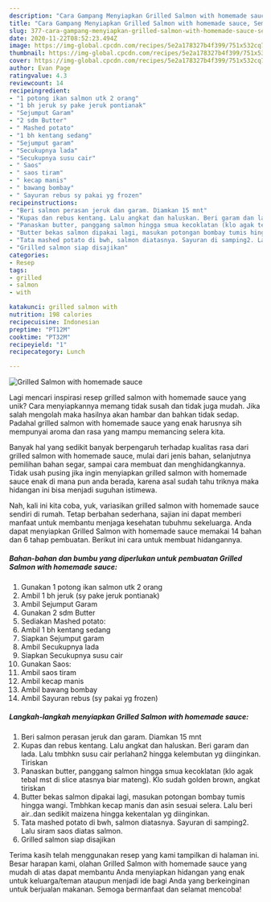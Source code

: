 ```yaml
---
description: "Cara Gampang Menyiapkan Grilled Salmon with homemade sauce, Sempurna"
title: "Cara Gampang Menyiapkan Grilled Salmon with homemade sauce, Sempurna"
slug: 377-cara-gampang-menyiapkan-grilled-salmon-with-homemade-sauce-sempurna
date: 2020-11-22T08:52:23.494Z
image: https://img-global.cpcdn.com/recipes/5e2a178327b4f399/751x532cq70/grilled-salmon-with-homemade-sauce-foto-resep-utama.jpg
thumbnail: https://img-global.cpcdn.com/recipes/5e2a178327b4f399/751x532cq70/grilled-salmon-with-homemade-sauce-foto-resep-utama.jpg
cover: https://img-global.cpcdn.com/recipes/5e2a178327b4f399/751x532cq70/grilled-salmon-with-homemade-sauce-foto-resep-utama.jpg
author: Evan Page
ratingvalue: 4.3
reviewcount: 14
recipeingredient:
- "1 potong ikan salmon utk 2 orang"
- "1 bh jeruk sy pake jeruk pontianak"
- "Sejumput Garam"
- "2 sdm Butter"
- " Mashed potato"
- "1 bh kentang sedang"
- "Sejumput garam"
- "Secukupnya lada"
- "Secukupnya susu cair"
- " Saos"
- " saos tiram"
- " kecap manis"
- " bawang bombay"
- " Sayuran rebus sy pakai yg frozen"
recipeinstructions:
- "Beri salmon perasan jeruk dan garam. Diamkan 15 mnt"
- "Kupas dan rebus kentang. Lalu angkat dan haluskan. Beri garam dan lada. Lalu tmbhkn susu cair perlahan2 hingga kelembutan yg diinginkan. Tiriskan"
- "Panaskan butter, panggang salmon hingga smua kecoklatan (klo agak tebal mst di slice atasnya biar mateng). Klo sudah golden brown, angkat tiriskan"
- "Butter bekas salmon dipakai lagi, masukan potongan bombay tumis hingga wangi. Tmbhkan kecap manis dan asin sesuai selera. Lalu beri air..dan sedikit maizena hingga kekentalan yg diinginkan."
- "Tata mashed potato di bwh, salmon diatasnya. Sayuran di samping2. Lalu siram saos diatas salmon."
- "Grilled salmon siap disajikan"
categories:
- Resep
tags:
- grilled
- salmon
- with

katakunci: grilled salmon with 
nutrition: 198 calories
recipecuisine: Indonesian
preptime: "PT12M"
cooktime: "PT32M"
recipeyield: "1"
recipecategory: Lunch

---
```



![Grilled Salmon with homemade sauce](https://img-global.cpcdn.com/recipes/5e2a178327b4f399/751x532cq70/grilled-salmon-with-homemade-sauce-foto-resep-utama.jpg)

Lagi mencari inspirasi resep grilled salmon with homemade sauce yang unik? Cara menyiapkannya memang tidak susah dan tidak juga mudah. Jika salah mengolah maka hasilnya akan hambar dan bahkan tidak sedap. Padahal grilled salmon with homemade sauce yang enak harusnya sih mempunyai aroma dan rasa yang mampu memancing selera kita.

Banyak hal yang sedikit banyak berpengaruh terhadap kualitas rasa dari grilled salmon with homemade sauce, mulai dari jenis bahan, selanjutnya pemilihan bahan segar, sampai cara membuat dan menghidangkannya. Tidak usah pusing jika ingin menyiapkan grilled salmon with homemade sauce enak di mana pun anda berada, karena asal sudah tahu triknya maka hidangan ini bisa menjadi suguhan istimewa.




Nah, kali ini kita coba, yuk, variasikan grilled salmon with homemade sauce sendiri di rumah. Tetap berbahan sederhana, sajian ini dapat memberi manfaat untuk membantu menjaga kesehatan tubuhmu sekeluarga. Anda dapat menyiapkan Grilled Salmon with homemade sauce memakai 14 bahan dan 6 tahap pembuatan. Berikut ini cara untuk membuat hidangannya.

<!--inarticleads1-->

##### Bahan-bahan dan bumbu yang diperlukan untuk pembuatan Grilled Salmon with homemade sauce:

1. Gunakan 1 potong ikan salmon utk 2 orang
1. Ambil 1 bh jeruk (sy pake jeruk pontianak)
1. Ambil Sejumput Garam
1. Gunakan 2 sdm Butter
1. Sediakan  Mashed potato:
1. Ambil 1 bh kentang sedang
1. Siapkan Sejumput garam
1. Ambil Secukupnya lada
1. Siapkan Secukupnya susu cair
1. Gunakan  Saos:
1. Ambil  saos tiram
1. Ambil  kecap manis
1. Ambil  bawang bombay
1. Ambil  Sayuran rebus (sy pakai yg frozen)




<!--inarticleads2-->

##### Langkah-langkah menyiapkan Grilled Salmon with homemade sauce:

1. Beri salmon perasan jeruk dan garam. Diamkan 15 mnt
1. Kupas dan rebus kentang. Lalu angkat dan haluskan. Beri garam dan lada. Lalu tmbhkn susu cair perlahan2 hingga kelembutan yg diinginkan. Tiriskan
1. Panaskan butter, panggang salmon hingga smua kecoklatan (klo agak tebal mst di slice atasnya biar mateng). Klo sudah golden brown, angkat tiriskan
1. Butter bekas salmon dipakai lagi, masukan potongan bombay tumis hingga wangi. Tmbhkan kecap manis dan asin sesuai selera. Lalu beri air..dan sedikit maizena hingga kekentalan yg diinginkan.
1. Tata mashed potato di bwh, salmon diatasnya. Sayuran di samping2. Lalu siram saos diatas salmon.
1. Grilled salmon siap disajikan




Terima kasih telah menggunakan resep yang kami tampilkan di halaman ini. Besar harapan kami, olahan Grilled Salmon with homemade sauce yang mudah di atas dapat membantu Anda menyiapkan hidangan yang enak untuk keluarga/teman ataupun menjadi ide bagi Anda yang berkeinginan untuk berjualan makanan. Semoga bermanfaat dan selamat mencoba!
